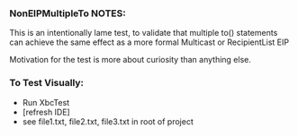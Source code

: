 ### NonEIPMultipleTo NOTES:

This is an intentionally lame test, to validate that multiple to() statements can achieve the same effect as a more formal Multicast or RecipientList EIP

Motivation for the test is more about curiosity than anything else.

### To Test Visually:

 * Run XbcTest
 * [refresh IDE]
 * see file1.txt, file2.txt, file3.txt in root of project
 